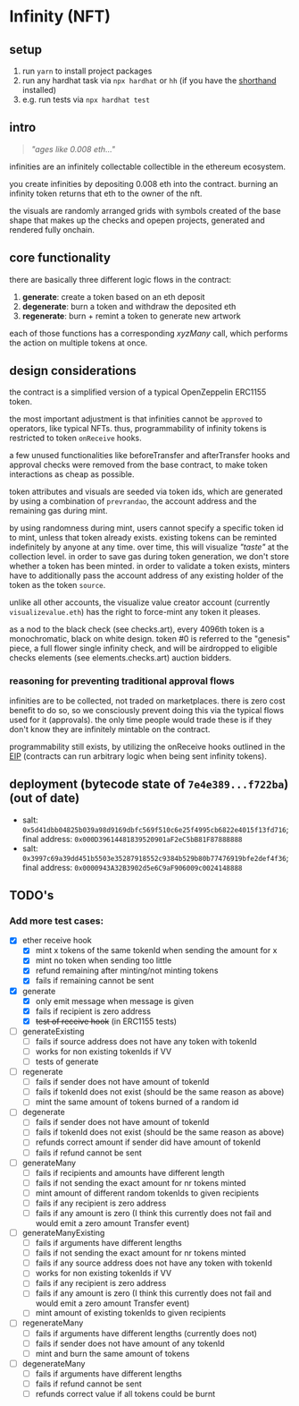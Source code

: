 # Infinity (NFT)

## setup

1. run `yarn` to install project packages
2. run any hardhat task via `npx hardhat` or `hh` (if you have the [shorthand](https://hardhat.org/hardhat-runner/docs/guides/command-line-completion) installed)
3. e.g. run tests via `npx hardhat test`

## intro

> *"ages like 0.008 eth..."*

infinities are an infinitely collectable collectible in the ethereum ecosystem.

you create infinities by depositing 0.008 eth into the contract. burning an infinity token returns that eth to the owner of the nft.

the visuals are randomly arranged grids with symbols created of the base shape that makes up the checks and opepen projects, generated and rendered fully onchain.

## core functionality

there are basically three different logic flows in the contract:

1. **generate**: create a token based on an eth deposit
2. **degenerate**: burn a token and withdraw the deposited eth
3. **regenerate**: burn + remint a token to generate new artwork

each of those functions has a corresponding _xyzMany_ call, which performs the action on multiple tokens at once.

## design considerations

the contract is a simplified version of a typical OpenZeppelin ERC1155 token. 

the most important adjustment is that infinities cannot be `approved` to operators, like typical NFTs. thus, programmability of infinity tokens is restricted to token `onReceive` hooks.

a few unused functionalities like beforeTransfer and afterTransfer hooks and approval checks were removed from the base contract, to make token interactions as cheap as possible.

token attributes and visuals are seeded via token ids, which are generated by using a combination of `prevrandao`, the account address and the remaining gas during mint.

by using randomness during mint, users cannot specify a specific token id to mint, unless that token already exists. existing tokens can be reminted indefinitely by anyone at any time. over time, this will visualize *"taste"* at the collection level.
in order to save gas during token generation, we don't store whether a token has been minted. in order to validate a token exists, minters have to additionally pass the account address of any existing holder of the token as the token `source`.

unlike all other accounts, the visualize value creator account (currently `visualizevalue.eth`) has the right to force-mint any token it pleases.

as a nod to the black check (see checks.art), every 4096th token is a monochromatic, black on white design. token #0 is referred to the "genesis" piece, a full flower single infinity check, and will be airdropped to eligible checks elements (see elements.checks.art) auction bidders.

### reasoning for preventing traditional approval flows

infinities are to be collected, not traded on marketplaces. there is zero cost benefit to do so, so we consciously prevent doing this via the typical flows used for it (approvals). the only time people would trade these is if they don't know they are infinitely mintable on the contract.

programmability still exists, by utilizing the onReceive hooks outlined in the [EIP](https://eips.ethereum.org/EIPS/eip-1155) (contracts can run arbitrary logic when being sent infinity tokens).


## deployment (bytecode state of `7e4e389...f722ba`) (out of date)

- salt: `0x5d41dbb04825b039a98d9169dbfc569f510c6e25f4995cb6822e4015f13fd716`; final address: `0x000D39614481839520901aF2eC5bB81F87888888`
- salt: `0x3997c69a39dd451b5503e35287918552c9384b529b80b77476919bfe2def4f36`; final address: `0x0000943A32B3902d5e6C9aF906009c0024148888`

## TODO's

### Add more test cases:

- [x] ether receive hook
	- [x] mint x tokens of the same tokenId when sending the amount for x
	- [x] mint no token when sending too little
	- [x] refund remaining after minting/not minting tokens
	- [x] fails if remaining cannot be sent
- [x] generate
	- [x] only emit message when message is given
	- [x] fails if recipient is zero address
	- [x] ~~test of receive hook~~ (in ERC1155 tests)
- [ ] generateExisting
	- [ ] fails if source address does not have any token with tokenId
	- [ ] works for non existing tokenIds if VV
	- [ ] tests of generate
- [ ] regenerate
	- [ ] fails if sender does not have amount of tokenId
	- [ ] fails if tokenId does not exist (should be the same reason as above)
	- [ ] mint the same amount of tokens burned of a random id
- [ ] degenerate
	- [ ] fails if sender does not have amount of tokenId
	- [ ] fails if tokenId does not exist (should be the same reason as above)
	- [ ] refunds correct amount if sender did have amount of tokenId
	- [ ] fails if refund cannot be sent
- [ ] generateMany
	- [ ] fails if recipients and amounts have different length
	- [ ] fails if not sending the exact amount for nr tokens minted
	- [ ] mint amount of different random tokenIds to given recipients
	- [ ] fails if any recipient is zero address
	- [ ] fails if any amount is zero (I think this currently does not fail and would emit a zero amount Transfer event)
- [ ] generateManyExisting
	- [ ] fails if arguments have different lengths
	- [ ] fails if not sending the exact amount for nr tokens minted
	- [ ] fails if any source address does not have any token with tokenId
	- [ ] works for non existing tokenIds if VV
	- [ ] fails if any recipient is zero address
	- [ ] fails if any amount is zero (I think this currently does not fail and would emit a zero amount Transfer event)
	- [ ] mint amount of existing tokenIds to given recipients
- [ ] regenerateMany
	- [ ] fails if arguments have different lengths (currently does not)
	- [ ] fails if sender does not have amount of any tokenId
	- [ ] mint and burn the same amount of tokens
- [ ] degenerateMany
	- [ ] fails if arguments have different lengths
	- [ ] fails if refund cannot be sent
	- [ ] refunds correct value if all tokens could be burnt
